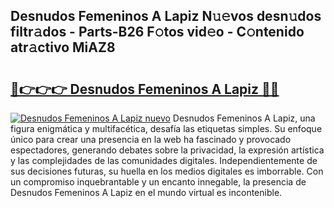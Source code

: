 ## Desnudos Femeninos A Lapiz N𝚞𝚎vos desn𝚞dos filtr𝚊dos - Parts-B26 F𝚘tos vid𝚎o - C𝚘ntenido atr𝚊ctivo MiAZ8

# <h2><a href="http://mbb866.tromn.icu/?c=Desnudos+Femeninos+A+Lapiz">🔗👉👉👉 Desnudos Femeninos A Lapiz 🔗🔗</a></h2>

[![Desnudos Femeninos A Lapiz nuevo](https://i.imgur.com/pEAQMta.gif)](http://mbb866.tromn.icu/?c=Desnudos+Femeninos+A+Lapiz)
Desnudos Femeninos A Lapiz, una figura enigmática y multifacética, desafía las etiquetas simples. Su enfoque único para crear una presencia en la web ha fascinado y provocado espectadores, generando debates sobre la privacidad, la expresión artística y las complejidades de las comunidades digitales. Independientemente de sus decisiones futuras, su huella en los medios digitales es imborrable. Con un compromiso inquebrantable y un encanto innegable, la presencia de Desnudos Femeninos A Lapiz en el mundo virtual es incontenible.
